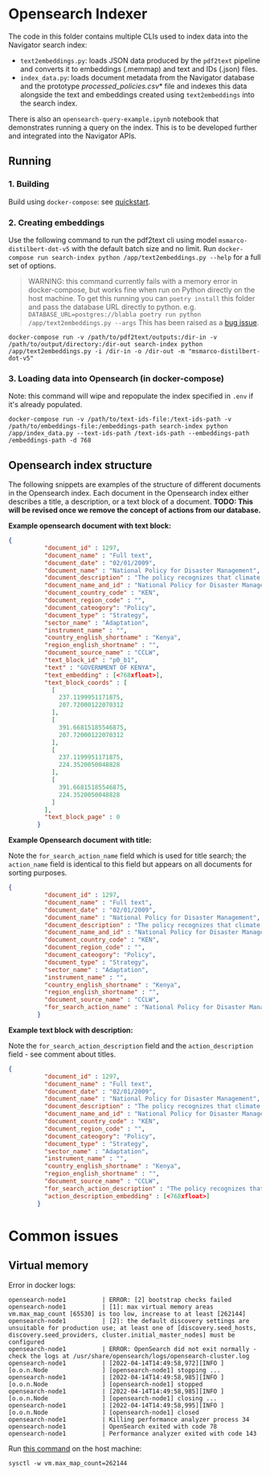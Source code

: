 # Opensearch Indexer

The code in this folder contains multiple CLIs used to index data into the Navigator search index:
* `text2embeddings.py`: loads JSON data produced by the `pdf2text` pipeline and converts it to embeddings (.memmap) and text and IDs (.json) files.
* `index_data.py`: loads document metadata from the Navigator database and the prototype *processed_policies.csv** file and indexes this data alongside the text and embeddings created using `text2embeddings` into the search index.

There is also an `opensearch-query-example.ipynb` notebook that demonstrates running a query on the index. This is to be developed further and integrated into the Navigator APIs.

## Running
### 1. Building

Build using `docker-compose`: see [quickstart](../docs/quickstart.md).

### 2. Creating embeddings
Use the following command to run the pdf2text cli using model `msmarco-distilbert-dot-v5` with the default batch size and no limit. Run `docker-compose run search-index python /app/text2embeddings.py --help` for a full set of options.

> WARNING: this command currently fails with a memory error in docker-compose, but works fine when run on Python directly on the host machine. To get this running you can `poetry install` this folder and pass the database URL directly to python.
> e.g. `DATABASE_URL=postgres://blabla poetry run python /app/text2embeddings.py --args`
> This has been raised as a [bug issue](https://github.com/climatepolicyradar/navigator/issues/438).

```
docker-compose run -v /path/to/pdf2text/outputs:/dir-in -v /path/to/output/directory:/dir-out search-index python /app/text2embeddings.py -i /dir-in -o /dir-out -m "msmarco-distilbert-dot-v5"
```

### 3. Loading data into Opensearch (in docker-compose)

Note: this command will wipe and repopulate the index specified in `.env` if it's already populated.

```
docker-compose run -v /path/to/text-ids-file:/text-ids-path -v /path/to/embeddings-file:/embeddings-path search-index python /app/index_data.py --text-ids-path /text-ids-path --embeddings-path /embeddings-path -d 768
```
## Opensearch index structure

The following snippets are examples of the structure of different documents in the Opensearch index. Each document in the Opensearch index either describes a title, a description, or a text block of a document. **TODO: This will be revised once we remove the concept of actions from our database.**

**Example opensearch document with text block:**

``` json
{
          "document_id" : 1297,
          "document_name" : "Full text",
          "document_date" : "02/01/2009",
          "document_name" : "National Policy for Disaster Management",
          "document_description" : "The policy recognizes that climate change contributes significantly to Kenya's increasing vulnerability to disasters in the last two decades and affects seriously the lives and livelihoods of communities. The policy therefore aims to institutionalise mechanisms to address these disasters and associated vulnerabilities stressing the central role of climate change in any sustainable and integrated National Strategy for Disaster Management.  The policy emphasises preparedness on the part of the government, communities and other stakeholders and proposes to establish and strengthen Disaster Management institutions, partnerships and networking. It proposes to mainstream Disaster Risk Reduction in the development process and strengthen the resilience of vulnerable groups.  Disaster Risk Management encompasses a full continuum from preparedness, relief and rehabilitation, mitigation and prevention including t diversification of vulnerable livelihoods and coping mechanisms. Ministry of State for Special Programmes in the Office of President is appointed as the chief national co-ordinator.",
          "document_name_and_id" : "National Policy for Disaster Management 1297",
          "document_country_code" : "KEN",
          "document_region_code" : "",
          "document_cateogory": "Policy",
          "document_type" : "Strategy",
          "sector_name" : "Adaptation",
          "instrument_name" : "",
          "country_english_shortname" : "Kenya",
          "region_english_shortname" : "",
          "document_source_name" : "CCLW",
          "text_block_id" : "p0_b1",
          "text" : "GOVERNMENT OF KENYA",
          "text_embedding" : [<768xfloat>],
          "text_block_coords" : [
            [
              237.1199951171875,
              207.72000122070312
            ],
            [
              391.66815185546875,
              207.72000122070312
            ],
            [
              237.1199951171875,
              224.3520050048828
            ],
            [
              391.66815185546875,
              224.3520050048828
            ]
          ],
          "text_block_page" : 0
        }
```

**Example Opensearch document with title:**

Note the `for_search_action_name` field which is used for title search; the `action_name` field is identical to this field but appears on all documents for sorting purposes.

``` json
{
          "document_id" : 1297,
          "document_name" : "Full text",
          "document_date" : "02/01/2009",
          "document_name" : "National Policy for Disaster Management",
          "document_description" : "The policy recognizes that climate change contributes significantly to Kenya's increasing vulnerability to disasters in the last two decades and affects seriously the lives and livelihoods of communities. The policy therefore aims to institutionalise mechanisms to address these disasters and associated vulnerabilities stressing the central role of climate change in any sustainable and integrated National Strategy for Disaster Management.  The policy emphasises preparedness on the part of the government, communities and other stakeholders and proposes to establish and strengthen Disaster Management institutions, partnerships and networking. It proposes to mainstream Disaster Risk Reduction in the development process and strengthen the resilience of vulnerable groups.  Disaster Risk Management encompasses a full continuum from preparedness, relief and rehabilitation, mitigation and prevention including t diversification of vulnerable livelihoods and coping mechanisms. Ministry of State for Special Programmes in the Office of President is appointed as the chief national co-ordinator.",
          "document_name_and_id" : "National Policy for Disaster Management 1297",
          "document_country_code" : "KEN",
          "document_region_code" : "",
          "document_cateogory": "Policy",
          "document_type" : "Strategy",
          "sector_name" : "Adaptation",
          "instrument_name" : "",
          "country_english_shortname" : "Kenya",
          "region_english_shortname" : "",
          "document_source_name" : "CCLW",
          "for_search_action_name" : "National Policy for Disaster Management"
        }
```

**Example text block with description:**

Note the `for_search_action_description` field and the `action_description` field - see comment about titles.

``` json
{
          "document_id" : 1297,
          "document_name" : "Full text",
          "document_date" : "02/01/2009",
          "document_name" : "National Policy for Disaster Management",
          "document_description" : "The policy recognizes that climate change contributes significantly to Kenya's increasing vulnerability to disasters in the last two decades and affects seriously the lives and livelihoods of communities. The policy therefore aims to institutionalise mechanisms to address these disasters and associated vulnerabilities stressing the central role of climate change in any sustainable and integrated National Strategy for Disaster Management.  The policy emphasises preparedness on the part of the government, communities and other stakeholders and proposes to establish and strengthen Disaster Management institutions, partnerships and networking. It proposes to mainstream Disaster Risk Reduction in the development process and strengthen the resilience of vulnerable groups.  Disaster Risk Management encompasses a full continuum from preparedness, relief and rehabilitation, mitigation and prevention including t diversification of vulnerable livelihoods and coping mechanisms. Ministry of State for Special Programmes in the Office of President is appointed as the chief national co-ordinator.",
          "document_name_and_id" : "National Policy for Disaster Management 1297",
          "document_country_code" : "KEN",
          "document_region_code" : "",
          "document_cateogory": "Policy",
          "document_type" : "Strategy",
          "sector_name" : "Adaptation",
          "instrument_name" : "",
          "country_english_shortname" : "Kenya",
          "region_english_shortname" : "",
          "document_source_name" : "CCLW",
          "for_search_action_description" : "The policy recognizes that climate change contributes significantly to Kenya's increasing vulnerability to disasters in the last two decades and affects seriously the lives and livelihoods of communities. The policy therefore aims to institutionalise mechanisms to address these disasters and associated vulnerabilities stressing the central role of climate change in any sustainable and integrated National Strategy for Disaster Management.  The policy emphasises preparedness on the part of the government, communities and other stakeholders and proposes to establish and strengthen Disaster Management institutions, partnerships and networking. It proposes to mainstream Disaster Risk Reduction in the development process and strengthen the resilience of vulnerable groups.  Disaster Risk Management encompasses a full continuum from preparedness, relief and rehabilitation, mitigation and prevention including t diversification of vulnerable livelihoods and coping mechanisms. Ministry of State for Special Programmes in the Office of President is appointed as the chief national co-ordinator.",
          "action_description_embedding" : [<768xfloat>]
        }
```

# Common issues

## Virtual memory

Error in docker logs:

```
opensearch-node1          | ERROR: [2] bootstrap checks failed
opensearch-node1          | [1]: max virtual memory areas vm.max_map_count [65530] is too low, increase to at least [262144]
opensearch-node1          | [2]: the default discovery settings are unsuitable for production use; at least one of [discovery.seed_hosts, discovery.seed_providers, cluster.initial_master_nodes] must be configured
opensearch-node1          | ERROR: OpenSearch did not exit normally - check the logs at /usr/share/opensearch/logs/opensearch-cluster.log
opensearch-node1          | [2022-04-14T14:49:58,972][INFO ][o.o.n.Node               ] [opensearch-node1] stopping ...
opensearch-node1          | [2022-04-14T14:49:58,985][INFO ][o.o.n.Node               ] [opensearch-node1] stopped
opensearch-node1          | [2022-04-14T14:49:58,985][INFO ][o.o.n.Node               ] [opensearch-node1] closing ...
opensearch-node1          | [2022-04-14T14:49:58,995][INFO ][o.o.n.Node               ] [opensearch-node1] closed
opensearch-node1          | Killing performance analyzer process 34
opensearch-node1          | OpenSearch exited with code 78
opensearch-node1          | Performance analyzer exited with code 143
```

Run [this command](https://www.elastic.co/guide/en/elasticsearch/reference/current/vm-max-map-count.html) on the host machine:

``` 
sysctl -w vm.max_map_count=262144
```